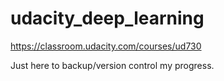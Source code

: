 # udacity_deep_learning

https://classroom.udacity.com/courses/ud730

Just here to backup/version control my progress.
